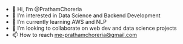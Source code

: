 - 👋 Hi, I’m @PrathamChoreria
- 👀 I’m interested in Data Science and Backend Development
- 🌱 I’m currently learning AWS and NLP
- 💞️ I’m looking to collaborate on web dev and data science projects
- 📫 How to reach me-prathamchoreria@gmail.com

<!---
PrathamChoreria/PrathamChoreria is a ✨ special ✨ repository because its `README.md` (this file) appears on your GitHub profile.
You can click the Preview link to take a look at your changes.
--->
